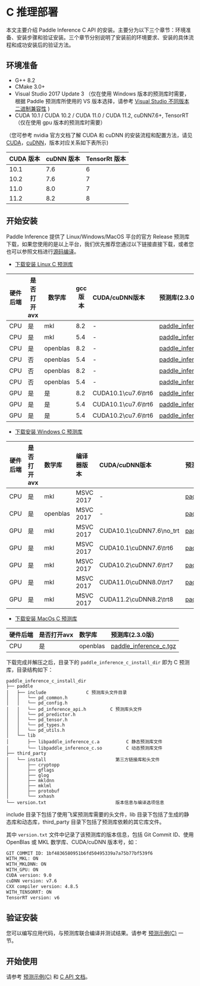 # C 推理部署

本文主要介绍 Paddle Inference C API 的安装。主要分为以下三个章节：环境准备、安装步骤和验证安装。三个章节分别说明了安装前的环境要求、安装的具体流程和成功安装后的验证方法。

## 环境准备

- G++ 8.2
- CMake 3.0+
- Visual Studio 2017 Update 3 （仅在使用 Windows 版本的预测库时需要，根据 Paddle 预测库所使用的 VS 版本选择，请参考 [Visual Studio 不同版本二进制兼容性](https://docs.microsoft.com/zh-cn/cpp/porting/binary-compat-2015-2017?view=msvc-170&viewFallbackFrom=vs-2019) )
- CUDA 10.1 / CUDA 10.2 / CUDA 11.0 / CUDA 11.2, cuDNN7.6+, TensorRT （仅在使用 gpu 版本的预测库时需要）

（您可参考 nvidia 官方文档了解 CUDA 和 cuDNN 的安装流程和配置方法，请见 [CUDA](https://docs.nvidia.com/cuda/cuda-installation-guide-linux/)，[cuDNN](https://docs.nvidia.com/deeplearning/sdk/cudnn-install/)，版本对应关系如下表所示)

|CUDA 版本|cuDNN 版本| TensorRt 版本|
|---|---|---|
|10.1|7.6|6|
|10.2|7.6|7|
|11.0|8.0|7|
|11.2|8.2|8|

## 开始安装

Paddle Inference 提供了 Linux/Windows/MacOS 平台的官方 Release 预测库下载，如果您使用的是以上平台，我们优先推荐您通过以下链接直接下载，或者您也可以参照文档进行[源码编译](../user_guides/source_compile.html)。

- [下载安装 Linux C 预测库](../user_guides/download_lib.html#id1)

|硬件后端| 是否打开avx | 数学库   | gcc版本 | CUDA/cuDNN版本 |预测库(2.3.0版本)|
|----------|----------|----------|----------|:---------|:--------------|
|CPU|是| mkl      |8.2|-|[paddle_inference_c.tgz](https://paddle-inference-lib.bj.bcebos.com/2.3.0/cxx_c/Linux/CPU/gcc8.2_avx_mkl/paddle_inference_c.tgz)|
|CPU|是|mkl|5.4|-|[paddle_inference_c.tgz](https://paddle-inference-lib.bj.bcebos.com/2.3.0/cxx_c/Linux/CPU/gcc5.4_avx_mkl/paddle_inference_c.tgz)|
|CPU|是|openblas|8.2|-|[paddle_inference_c.tgz](https://paddle-inference-lib.bj.bcebos.com/2.3.0/cxx_c/Linux/CPU/gcc8.2_avx_openblas/paddle_inference_c.tgz)|
|CPU|否|openblas|5.4| - |[paddle_inference_c.tgz](https://paddle-inference-lib.bj.bcebos.com/2.3.0/cxx_c/Linux/CPU/gcc5.4_avx_openblas/paddle_inference_c.tgz)|
|CPU|否|openblas|8.2| - |[paddle_inference_c.tgz](https://paddle-inference-lib.bj.bcebos.com/2.3.0/cxx_c/Linux/CPU/gcc8.2_openblas/paddle_inference_c.tgz)|
|CPU|否|openblas|5.4|-|[paddle_inference_c.tgz](https://paddle-inference-lib.bj.bcebos.com/2.3.0/cxx_c/Linux/CPU/gcc5.4_openblas/paddle_inference_c.tgz)|
|GPU|是|是|8.2|CUDA10.1\cu7.6\trt6|[paddle_inference_c.tgz](https://paddle-inference-lib.bj.bcebos.com/2.3.0/cxx_c/Linux/GPU/x86-64_gcc8.2_avx_mkl_cuda10.1_cudnn7.6.5_trt6.0.1.5/paddle_inference_c.tgz)|
|GPU|是|是|5.4|CUDA10.1\cu7.6\trt6|[paddle_inference_c.tgz](https://paddle-inference-lib.bj.bcebos.com/2.3.0/cxx_c/Linux/GPU/x86-64_gcc5.4_avx_mkl_cuda10.1_cudnn7.6.5_trt6.0.1.5/paddle_inference_c.tgz)|
|GPU|是|是|5.4|CUDA10.2\cu7.6\trt6|[paddle_inference_c.tgz](https://paddle-inference-lib.bj.bcebos.com/2.3.0/cxx_c/Linux/GPU/x86-64_gcc5.4_avx_mkl_cuda10.2_cudnn7.6.5_trt6.0.1.5/paddle_inference_c.tgz)|


- [下载安装 Windows C 预测库](../user_guides/download_lib.html#id3)

| 硬件后端 |是否打开avx | 数学库  |     编译器版本     | CUDA/cuDNN版本  |预测库(2.3.0版本)   |
|----------|:--------|:---------|:--------------|:---------|:-----------------|
| CPU |是 |mkl|  MSVC 2017 | - | [paddle_inference_c.zip](https://paddle-inference-lib.bj.bcebos.com/2.3.0/cxx_c/Windows/CPU/x86-64_vs2017_avx_mkl/paddle_inference_c.zip)|
| CPU |是 |openblas| MSVC 2017 | - | [paddle_inference_c.zip](https://paddle-inference-lib.bj.bcebos.com/2.3.0/cxx_c/Windows/CPU/x86-64_vs2017_avx_openblas/paddle_inference_c.zip)|
| GPU |是 |mkl | MSVC 2017|CUDA10.1\cuDNN7.6\no_trt | [paddle_inference_c.zip](https://paddle-inference-lib.bj.bcebos.com/2.3.0/cxx_c/Windows/GPU/x86-64_vs2017_avx_mkl_cuda10.1_cudnn7/paddle_inference_c_notrt.zip) |
| GPU |是 |mkl| MSVC 2017|CUDA10.1\cuDNN7.6\trt6|[paddle_inference_c.zip](https://paddle-inference-lib.bj.bcebos.com/2.3.0/cxx_c/Windows/GPU/x86-64_vs2017_avx_mkl_cuda10.1_cudnn7/paddle_inference_c.zip)|
| GPU |是 |mkl | MSVC 2017 |CUDA10.2\cuDNN7.6\trt7| [paddle_inference_c.zip](https://paddle-inference-lib.bj.bcebos.com/2.3.0/cxx_c/Windows/GPU/x86-64_vs2017_avx_mkl_cuda10.2_cudnn7/paddle_inference_c.zip) |
| GPU |是 |mkl | MSVC 2017 |CUDA11.0\cuDNN8.0\trt7| [paddle_inference_c.zip](https://paddle-inference-lib.bj.bcebos.com/2.3.0/cxx_c/Windows/GPU/x86-64_vs2017_avx_mkl_cuda11.0_cudnn8/paddle_inference_c.zip) |
| GPU |是 |mkl | MSVC 2017 |CUDA11.2\cuDNN8.2\trt8| [paddle_inference_c.zip](https://paddle-inference-lib.bj.bcebos.com/2.3.0/cxx_c/Windows/GPU/x86-64_vs2017_avx_mkl_cuda11.2_cudnn8/paddle_inference_c.zip) |

- [下载安装 MacOs C 预测库](../user_guides/download_lib.html#id6)

|硬件后端 |是否打开avx | 数学库      |预测库(2.3.0版)   |
|----------|----------|:---------|:----------------|
|CPU |是 |openblas|[paddle_inference_c.tgz](https://paddle-inference-lib.bj.bcebos.com/2.3.0/cxx_c/MacOS/CPU/x86-64_clang_avx_openblas/paddle_inference_c_install_dir.tgz)|

下载完成并解压之后，目录下的 `paddle_inference_c_install_dir` 即为 C 预测库，目录结构如下：

```
paddle_inference_c_install_dir
├── paddle
│   ├── include               C 预测库头文件目录
│   │   └── pd_common.h
│   │   └── pd_config.h
│   │   └── pd_inference_api.h         C 预测库头文件
│   │   └── pd_predictor.h
│   │   └── pd_tensor.h
│   │   └── pd_types.h
│   │   └── pd_utils.h
│   └── lib
│       ├── libpaddle_inference_c.a          C 静态预测库文件
│       └── libpaddle_inference_c.so         C 动态预测库文件
├── third_party
│   └── install                          第三方链接库和头文件
│       ├── cryptopp
│       ├── gflags
│       ├── glog
│       ├── mkldnn
│       ├── mklml
│       ├── protobuf
│       └── xxhash
└── version.txt                          版本信息与编译选项信息
```

include 目录下包括了使用飞桨预测库需要的头文件，lib 目录下包括了生成的静态库和动态库，third_party 目录下包括了预测库依赖的其它库文件。

其中 `version.txt` 文件中记录了该预测库的版本信息，包括 Git Commit ID、使用 OpenBlas 或 MKL 数学库、CUDA/cuDNN 版本号，如：

```bash
GIT COMMIT ID: 1bf4836580951b6fd50495339a7a75b77bf539f6
WITH_MKL: ON
WITH_MKLDNN: ON
WITH_GPU: ON
CUDA version: 9.0
cuDNN version: v7.6
CXX compiler version: 4.8.5
WITH_TENSORRT: ON
TensorRT version: v6
```

## 验证安装

您可以编写应用代码，与预测库联合编译并测试结果。请参考 [预测示例(C)](../quick_start/c_demo) 一节。

## 开始使用

请参考 [预测示例(C)](../quick_start/c_demo) 和 [C API 文档](../api_reference/c_api_index)。
